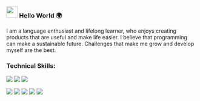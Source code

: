 ### <img src="https://raw.githubusercontent.com/MartinHeinz/MartinHeinz/master/wave.gif" width="30px"> Hello World 🌍 

I am a language enthusiast and lifelong learner, who enjoys creating products that are useful and make life easier. 
I believe that programming can make a sustainable future. Challenges that make me grow and develop myself are the best.


### Technical Skills:

![](https://img.shields.io/badge/<BACKEND>-<Node.js/Express>-informational?style=flat&logo=data:image/svg%2bxml;base64,<BASE64_DATA>)
![](https://img.shields.io/badge/<BACKEND>-<REST>-informational?style=flat&logo=data:image/svg%2bxml;base64,<BASE64_DATA>)
![](https://img.shields.io/badge/<BACKEND>-<MongoDB/PostgreSQL>-informational?style=flat&logo=data:image/svg%2bxml;base64,<BASE64_DATA>)

![](https://img.shields.io/badge/<FRONTEND>-<REACT>-informational?style=flat&logo=<LOGO_NAME>&logoColor=white&color=2bbc8a)
![](https://img.shields.io/badge/<FRONTEND>-<REDUX>-informational?style=flat&logo=<LOGO_NAME>&logoColor=white&color=2bbc8a)
![](https://img.shields.io/badge/<FRONTEND>-<HTML>-informational?style=flat&logo=<LOGO_NAME>&logoColor=white&color=2bbc8a)
![](https://img.shields.io/badge/<FRONTEND>-<jQuery/Bootstrap>-informational?style=flat&logo=<LOGO_NAME>&logoColor=white&color=2bbc8a)
![](https://img.shields.io/badge/<FRONTEND>-<CSS/SASS/Material-ui>-informational?style=flat&logo=<LOGO_NAME>&logoColor=white&color=fc0324)




